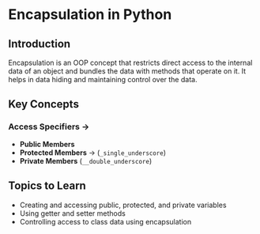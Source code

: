 # Encapsulation in Python

## Introduction
Encapsulation is an OOP concept that restricts direct access to the internal data of an object and bundles the data with methods that operate on it. It helps in data hiding and maintaining control over the data.

## Key Concepts
### Access Specifiers ->
- **Public Members**  
- **Protected Members** -> (`_single_underscore`)  
- **Private Members** (`__double_underscore`)  

## Topics to Learn
- Creating and accessing public, protected, and private variables  
- Using getter and setter methods  
- Controlling access to class data using encapsulation  
